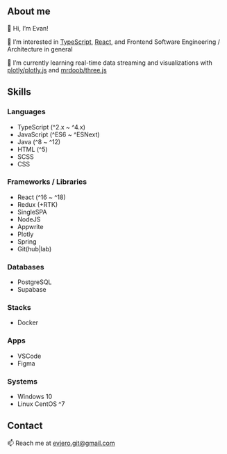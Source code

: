 ## About me

👋 Hi, I’m Evan!

👀 I’m interested in [TypeScript](typescriptlang.org/), [React](https://reactjs.org/), and Frontend Software Engineering / Architecture in general

🌱 I’m currently learning real-time data streaming and visualizations with [plotly/plotly.js](https://github.com/plotly/plotly.js) and [mrdoob/three.js](https://github.com/mrdoob/three.js/)

## Skills

### Languages
- TypeScript (^2.x ~ ^4.x)
- JavaScript (^ES6 ~ ^ESNext)
- Java (^8 ~ ^12)
- HTML (^5)
- SCSS
- CSS
### Frameworks / Libraries
- React (^16 ~ ^18)
- Redux (+RTK)
- SingleSPA
- NodeJS
- Appwrite
- Plotly
- Spring
- Git(hub|lab)
### Databases
- PostgreSQL
- Supabase
### Stacks
- Docker
### Apps
- VSCode
- Figma
### Systems
- Windows 10
- Linux CentOS ^7

## Contact

📫 Reach me at [evjero.git@gmail.com](mailto:evjero.git@gmail.com)

<!---
evjero/evjero is a ✨ special ✨ repository because its `README.md` (this file) appears on your GitHub profile.
You can click the Preview link to take a look at your changes.
--->
